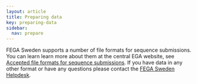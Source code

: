 ```yaml
---
layout: article
title: Preparing data
key: preparing-data
sidebar:
  nav: prepare
---
```


FEGA Sweden supports a number of file formats for sequence submissions. You can
learn learn more about them at the central EGA website, see
[Accepted file formats for sequence submissions](https://ega-archive.org/submission/sequence).
If you have data in any other format or have any questions please contact the
<a href="mailto:ega-se@nbis.se">FEGA Sweden Helpdesk</a>.
